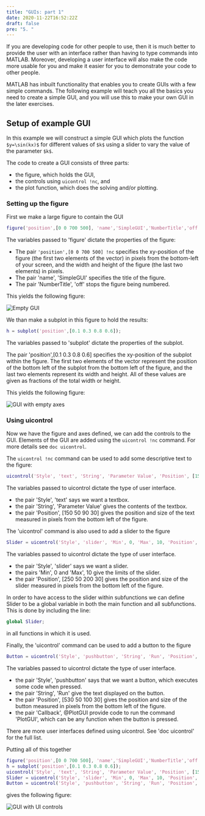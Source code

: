 ```yaml
---
title: "GUIs: part 1"
date: 2020-11-22T16:52:22Z
draft: false
pre: "5. "
---
```



If you are developing code for other people to use, then it is much better to provide the user with an interface rather than having to type commands into MATLAB.
Moreover, developing a user interface will also make the code more usable for you and make it easier for you to demonstrate your code to other people.

MATLAB has inbuilt functionality that enables you to create GUIs with a few simple commands.
The following example will teach you all the basics you need to create a simple GUI, and you will use this to make your own GUI in the later exercises.


## Setup of example GUI

In this example we will construct a simple GUI which plots the function `$y=\sin(kx)$` for different values of `$k$` using a slider to vary the value of the parameter `$k$`.

The code to create a GUI consists of three parts:

- the figure, which holds the GUI,
- the controls using `uicontrol !nc`, and
- the plot function, which does the solving and/or plotting.


### Setting up the figure

First we make a large figure to contain the GUI

```matlab
figure('position',[0 0 700 500], 'name','SimpleGUI','NumberTitle','off');
```

The variables passed to 'figure' dictate the properties of the figure:

- The pair `'position',[0 0 700 500] !nc` specifies the xy-position of the figure (the first two elements of the vector) in pixels from the bottom-left of your screen, and the width and height of the figure (the last two elements) in pixels.
- The pair 'name', 'SimpleGUI' specifies the title of the figure.
- The pair 'NumberTitle', 'off' stops the figure being numbered.

This yields the following figure:

![Empty GUI](/ScientificComputingInMatlab/images/unit_06/6_05_1.png?classes=matlab-screenshot-40)


We than make a subplot in this figure to hold the results:

```matlab
h = subplot('position',[0.1 0.3 0.8 0.6]);
```

The variables passed to 'subplot' dictate the properties of the subplot.

The pair 'position',[0.1 0.3 0.8 0.6] specifies the xy-position of the subplot within the figure.
The first two elements of the vector represent the position of the bottom left of the subplot from the bottom left of the figure, and the last two elements represent its width and height.
All of these values are given as fractions of the total width or height.

This yields the following figure:

![GUI with empty axes](/ScientificComputingInMatlab/images/unit_06/6_05_2.png?classes=matlab-screenshot-40)


### Using uicontrol

Now we have the figure and axes defined, we can add the controls to the GUI.
Elements of the GUI are added using the `uicontrol !nc` command.
For more details see `doc uicontrol`.

The `uicontrol !nc` command can be used to add some descriptive text to the figure:

```matlab
uicontrol('Style', 'text', 'String', 'Parameter Value', 'Position', [150 50 90 30]);
```

The variables passed to uicontrol dictate the type of user interface.

- the pair 'Style', 'text' says we want a textbox.
- the pair 'String', 'Parameter Value' gives the contents of the textbox.
- the pair 'Position', [150 50 90 30] gives the position and size of the text measured in pixels from the bottom left of the figure.

The 'uicontrol' command is also used to add a slider to the figure

```matlab
Slider = uicontrol('Style', 'slider', 'Min', 0, 'Max', 10, 'Position', [250 50 200 30]);
```

The variables passed to uicontrol dictate the type of user interface.

- the pair 'Style', 'slider' says we want a slider.
- the pairs 'Min', 0 and 'Max', 10 give the limits of the slider.
- the pair 'Position', [250 50 200 30] gives the position and size of the slider measured in pixels from the bottom left of the figure.

In order to have access to the slider within subfunctions we can define Slider to be a global variable in both the main function and all subfunctions.
This is done by including the line:

```matlab
global Slider;
```

in all functions in which it is used.

Finally, the 'uicontrol' command can be used to add a button to the figure

```matlab
Button = uicontrol('Style', 'pushbutton', 'String', 'Run', 'Position', [530 50 100 30], 'Callback', @PlotGUI);
```

The variables passed to uicontrol dictate the type of user interface.

- the pair 'Style', 'pushbutton' says that we want a button, which executes some code when pressed.
- the pair 'String', 'Run' give the text displayed on the button.
- the pair 'Position', [530 50 100 30] gives the position and size of the button measured in pixels from the bottom left of the figure.
- the pair 'Callback', @PlotGUI provide code to run the command 'PlotGUI', which can be any function when the button is pressed.

There are more user interfaces defined using uicontrol. See 'doc uicontrol' for the full list.

Putting all of this together

```matlab
figure('position',[0 0 700 500], 'name','SimpleGUI','NumberTitle','off');
h = subplot('position',[0.1 0.3 0.8 0.6]);
uicontrol('Style', 'text', 'String', 'Parameter Value', 'Position', [150 50 90 30]);
Slider = uicontrol('Style', 'slider', 'Min', 0, 'Max', 10, 'Position', [250 50 200 30]);
Button = uicontrol('Style', 'pushbutton', 'String', 'Run', 'Position', [530 50 100 30], 'Callback', @PlotGUI);
```

gives the following figure:

![GUI with UI controls](/ScientificComputingInMatlab/images/unit_06/6_05_3.png?classes=matlab-screenshot-40)

